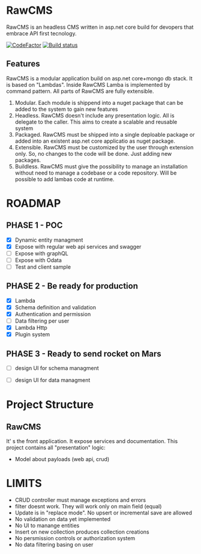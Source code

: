 # RawCMS
RawCMS is an headless CMS written in asp.net core build for devopers that embrace API first tecnology.

[![CodeFactor](https://www.codefactor.io/repository/github/arduosoft/rawcms/badge?style=flat-square)](https://www.codefactor.io/repository/github/arduosoft/rawcms/)
[![Build status](https://ci.appveyor.com/api/projects/status/65b7mnf0bop393u7/branch/develop?svg=true)](https://ci.appveyor.com/project/z3le/rawcms/branch/develop)

## Features

RawCMS is a modular application build on asp.net core+mongo db stack. It is based on "Lambdas". Inside RawCMS Lamba is implemented by command pattern. All parts of RawCMS are fully extensible.

1. Modular. Each module is shippend into a nuget package that can be added to the system to gain new features
2. Headless. RawCMS doesn't include any presentation logic. All is delegate to the caller. This aims to create a scalable and reusable system
3. Packaged. RawCMS must be shipped into a single deploable package or added into an existent asp.net core applicatio as nuget package.
4. Extensible. RawCMS must be customized by the user through extension only. So, no changes to the code will be done. Just adding new packages.
5. Buildless. RawCMS must give the possibility to manage an installation without need to manage a codebase or a code repository. Will be possible to add lambas code at runtime.


# ROADMAP

## PHASE 1 - POC

- [x] Dynamic entity managment
- [x] Expose with regular web api services and swagger
- [ ] Expose with graphQL
- [ ] Expose with Odata
- [ ] Test and client sample

## PHASE 2 - Be ready for production
- [x] Lambda
- [x] Schema definition and validation
- [x] Authentication and permission
- [ ] Data filtering per user
- [x] Lambda Http
- [x] Plugin system

## PHASE 3 - Ready to send rocket on Mars
- [ ] design UI for schema managment
- [ ] design UI for data managment


# Project Structure

## RawCMS
It' s the front application. It expose services and documentation. This project contains all "presentation" logic:
- Model about payloads (web api, crud)


# LIMITS
- CRUD controller must manage exceptions and errors
- filter doesnt work. They will work only on main field (equal)
- Update is in "replace mode". No upsert or incremental save are allowed
- No validation on data yet implemented
- No UI to manange entities
- Insert on new collection produces collection creations 
- No persmission controls or authorization system
- No data filtering basing on user
